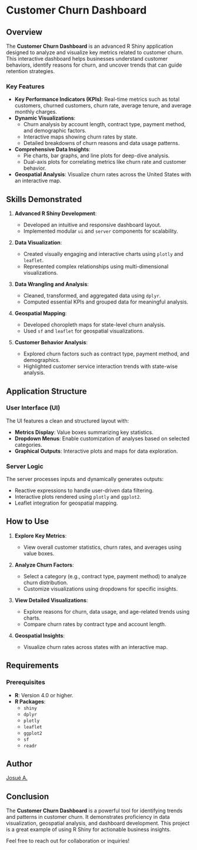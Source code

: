 # Customer Churn Dashboard

## Overview
The **Customer Churn Dashboard** is an advanced R Shiny application designed to analyze and visualize key metrics related to customer churn. This interactive dashboard helps businesses understand customer behaviors, identify reasons for churn, and uncover trends that can guide retention strategies.

### Key Features
- **Key Performance Indicators (KPIs)**: Real-time metrics such as total customers, churned customers, churn rate, average tenure, and average monthly charges.
- **Dynamic Visualizations**:
  - Churn analysis by account length, contract type, payment method, and demographic factors.
  - Interactive maps showing churn rates by state.
  - Detailed breakdowns of churn reasons and data usage patterns.
- **Comprehensive Data Insights**:
  - Pie charts, bar graphs, and line plots for deep-dive analysis.
  - Dual-axis plots for correlating metrics like churn rate and customer behavior.
- **Geospatial Analysis**: Visualize churn rates across the United States with an interactive map.

## Skills Demonstrated
1. **Advanced R Shiny Development**:
   - Developed an intuitive and responsive dashboard layout.
   - Implemented modular `ui` and `server` components for scalability.

2. **Data Visualization**:
   - Created visually engaging and interactive charts using `plotly` and `leaflet`.
   - Represented complex relationships using multi-dimensional visualizations.

3. **Data Wrangling and Analysis**:
   - Cleaned, transformed, and aggregated data using `dplyr`.
   - Computed essential KPIs and grouped data for meaningful analysis.

4. **Geospatial Mapping**:
   - Developed choropleth maps for state-level churn analysis.
   - Used `sf` and `leaflet` for geospatial visualizations.

5. **Customer Behavior Analysis**:
   - Explored churn factors such as contract type, payment method, and demographics.
   - Highlighted customer service interaction trends with state-wise analysis.

## Application Structure
### User Interface (UI)
The UI features a clean and structured layout with:
- **Metrics Display**: Value boxes summarizing key statistics.
- **Dropdown Menus**: Enable customization of analyses based on selected categories.
- **Graphical Outputs**: Interactive plots and maps for data exploration.

### Server Logic
The server processes inputs and dynamically generates outputs:
- Reactive expressions to handle user-driven data filtering.
- Interactive plots rendered using `plotly` and `ggplot2`.
- Leaflet integration for geospatial mapping.

## How to Use
1. **Explore Key Metrics**:
   - View overall customer statistics, churn rates, and averages using value boxes.

2. **Analyze Churn Factors**:
   - Select a category (e.g., contract type, payment method) to analyze churn distribution.
   - Customize visualizations using dropdowns for specific insights.

3. **View Detailed Visualizations**:
   - Explore reasons for churn, data usage, and age-related trends using charts.
   - Compare churn rates by contract type and account length.

4. **Geospatial Insights**:
   - Visualize churn rates across states with an interactive map.

## Requirements
### Prerequisites
- **R**: Version 4.0 or higher.
- **R Packages**:
  - `shiny`
  - `dplyr`
  - `plotly`
  - `leaflet`
  - `ggplot2`
  - `sf`
  - `readr`

## Author

[Josué A.](https://www.linkedin.com/in/josu%C3%A9-afouda/)  

## Conclusion
The **Customer Churn Dashboard** is a powerful tool for identifying trends and patterns in customer churn. It demonstrates proficiency in data visualization, geospatial analysis, and dashboard development. This project is a great example of using R Shiny for actionable business insights.

Feel free to reach out for collaboration or inquiries!

